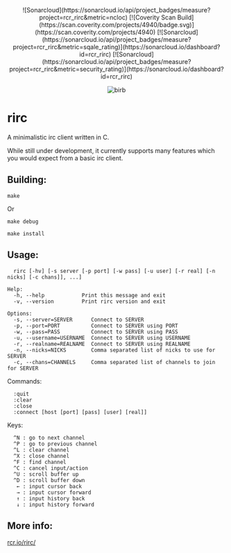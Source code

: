 <p align="center">
![Sonarcloud](https://sonarcloud.io/api/project_badges/measure?project=rcr_rirc&metric=ncloc)
[![Coverity Scan Build](https://scan.coverity.com/projects/4940/badge.svg)](https://scan.coverity.com/projects/4940)
[![Sonarcloud](https://sonarcloud.io/api/project_badges/measure?project=rcr_rirc&metric=sqale_rating)](https://sonarcloud.io/dashboard?id=rcr_rirc)
[![Sonarcloud](https://sonarcloud.io/api/project_badges/measure?project=rcr_rirc&metric=security_rating)](https://sonarcloud.io/dashboard?id=rcr_rirc)
</p>
<p align="center"><img src="https://raw.githubusercontent.com/rcr/rirc/master/docs/birb.jpg" alt="birb"/></p>

# rirc
A minimalistic irc client written in C.

While still under development, it currently supports
many features which you would expect from a basic
irc client.

## Building:

```
make
```
Or
```
make debug
```

```
make install
```

## Usage:
```
  rirc [-hv] [-s server [-p port] [-w pass] [-u user] [-r real] [-n nicks] [-c chans]], ...]

Help:
  -h, --help            Print this message and exit
  -v, --version         Print rirc version and exit

Options:
  -s, --server=SERVER      Connect to SERVER
  -p, --port=PORT          Connect to SERVER using PORT
  -w, --pass=PASS          Connect to SERVER using PASS
  -u, --username=USERNAME  Connect to SERVER using USERNAME
  -r, --realname=REALNAME  Connect to SERVER using REALNAME
  -n, --nicks=NICKS        Comma separated list of nicks to use for SERVER
  -c, --chans=CHANNELS     Comma separated list of channels to join for SERVER
```

Commands:
```
  :quit
  :clear
  :close
  :connect [host [port] [pass] [user] [real]]
```

Keys:
```
  ^N : go to next channel
  ^P : go to previous channel
  ^L : clear channel
  ^X : close channel
  ^F : find channel
  ^C : cancel input/action
  ^U : scroll buffer up
  ^D : scroll buffer down
   ← : input cursor back
   → : input cursor forward
   ↑ : input history back
   ↓ : input history forward
```

## More info:
[rcr.io/rirc/](http://rcr.io/rirc/)
